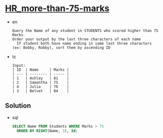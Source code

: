 # [HR_more-than-75-marks](https://www.hackerrank.com/challenges/more-than-75-marks)

* en

  ```en
  Query the Name of any student in STUDENTS who scored higher than 75 Marks
  Order your output by the last three characters of each name
    If student both have name ending in same last three characters (ex: Bobby, Robby), sort them by ascending ID
  ```

* tc

  ```tc
  Input:
  | ID  | Name     | Marks |
  | --- | -------- | ----- |
  | 1   | Ashley   | 81    |
  | 2   | Samantha | 75    |
  | 4   | Julia    | 76    |
  | 3   | Belvet   | 84    |
  ```

## Solution

* sql

  ```sql
  SELECT Name FROM Students WHERE Marks > 75
    ORDER BY RIGHT(Name, 3), Id;
  ```
